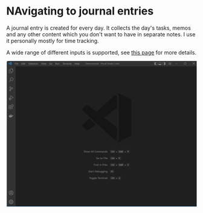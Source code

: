 # NAvigating to journal entries

A journal entry is created for every day. It collects the day's tasks, memos and any other content which you don't want to have in separate notes. I use it personally mostly for time tracking.  

A wide range of different inputs is supported, see [this page](./smartInput.md) for more details. 

![Screen Capture](./navigation.gif)



